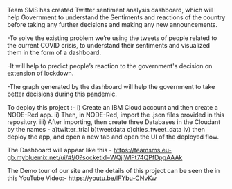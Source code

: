Team SMS has created Twitter sentiment analysis dashboard, which will help Government to understand the Sentiments and reactions of the country before taking any further decisions and making any new announcements. 

-To solve the existing problem we’re using the tweets of people related to the current COVID crisis, to understand their sentiments and visualized them in the form of a dashboard.

-It will help to predict people’s reaction to the government's decision on extension of lockdown.

-The graph generated by the dashboard will help the government to take better decisions during this pandemic.


To deploy this project :-
i) Create an IBM Cloud account and then create a NODE-Red app.
ii) Then, in NODE-Red, import the .json files provided in this repository.
iii) After importing, then create three Databases in the Cloudant by the names -
	a)twitter_trial
	b)tweetdata
	c)cities_tweet_data
iv) then deploy the app, and open a new tab and open the UI of the deployed flow.

The Dashboard will appear like this  - 
https://teamsms.eu-gb.mybluemix.net/ui/#!/0?socketid=WQjjWlFt74QPfDpgAAAk

The Demo tour of our site and the details of this project can be seen the in this YouTube Video:-
https://youtu.be/lFYbu-CNvKw
